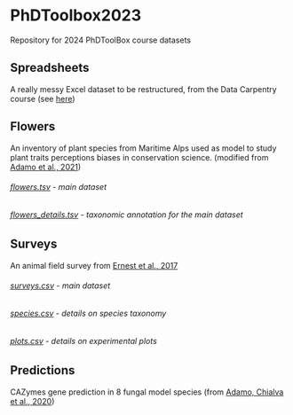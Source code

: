 # PhDToolbox2023
Repository for 2024 PhDToolBox course datasets

## Spreadsheets
A really messy Excel dataset to be restructured, from the Data Carpentry course (see [here](https://datacarpentry.org/spreadsheet-ecology-lesson/))

## Flowers
An inventory of plant species from Maritime Alps used as model to study plant traits perceptions biases in conservation science. (modified from [Adamo et al., 2021](https://doi.org/10.1038/s41477-021-00912-2))

###### [flowers.tsv](https://raw.githubusercontent.com/mchialva/PhDToolbox2023/main/Datasets/flowers.tsv) -  main dataset
###### [flowers_details.tsv](https://raw.githubusercontent.com/mchialva/PhDToolbox2023/main/Datasets/flowers_details.tsv) - taxonomic annotation for the main dataset

## Surveys
An animal field survey from [Ernest et al., 2017](https://doi.org/10.6084/m9.figshare.1314459.v6)

###### [surveys.csv](https://raw.githubusercontent.com/mchialva/PhDToolbox2023/main/Datasets/surveys.csv) -  main dataset
###### [species.csv](https://raw.githubusercontent.com/mchialva/PhDToolbox2023/main/Datasets/species.csv) - details on species taxonomy
###### [plots.csv](https://raw.githubusercontent.com/mchialva/PhDToolbox2023/main/Datasets/plots.csv) - details on experimental plots

## Predictions
CAZymes gene prediction in 8 fungal model species (from [Adamo, Chialva et al., 2020](https://doi.org/10.3390/ijms21093139))

